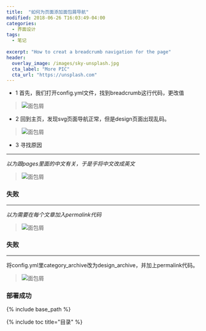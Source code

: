 ```yaml
---
title:  "如何为页面添加面包屑导航"
modified: 2018-06-26 T16:03:49-04:00
categories: 
  - 界面设计
tags:
  - 笔记
  
excerpt: "How to creat a breadcrumb navigation for the page"
header:
  overlay_image: /images/sky-unsplash.jpg
  cta_label: "More PIC"
  cta_url: "https://unsplash.com"
---
```


- 1 首先，我们打开config.yml文件，找到breadcrumb这行代码，更改值
> ![面包屑](https://upload-images.jianshu.io/upload_images/11043489-ffc843e08367b9d3.png?imageMogr2/auto-orient/)
- 2 回到主页，发现svg页面导航正常，但是design页面出现乱码。
> ![面包屑](https://upload-images.jianshu.io/upload_images/11043489-92ec0588fdc38c91.png?imageMogr2/auto-orient/)
- 3 寻找原因
---

*以为跟pages里面的中文有关，于是乎将中文改成英文*
> ![面包屑](https://upload-images.jianshu.io/upload_images/11043489-c83bc087e6e5b90a.png?imageMogr2/auto-orient/)
### 失败

---

*以为需要在每个文章加入permalink代码*
> ![面包屑](https://upload-images.jianshu.io/upload_images/11043489-29cbf0d284da80e0.png?imageMogr2/auto-orient/)
### 失败

---

将config.yml里category_archive改为design_archive，并加上permalink代码。
> ![面包屑](https://upload-images.jianshu.io/upload_images/11043489-88c3be53be5088c1.png?imageMogr2/auto-orient/)
### 部署成功

{% include base_path %}

{% include toc title="目录" %}

